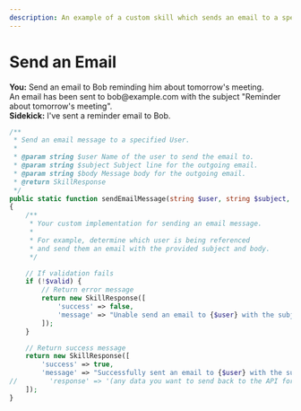 ```yaml
---
description: An example of a custom skill which sends an email to a specified user.
---
```


# Send an Email

<div class="chat-window">
  <div class="user-message"><strong>You:</strong> Send an email to Bob reminding him about tomorrow's meeting.</div>
  <div class="system-message">An email has been sent to bob@example.com with the subject "Reminder about tomorrow's meeting".</div>
  <div class="assistant-message"><strong>Sidekick:</strong> I've sent a reminder email to Bob.</div>
</div>

```php
/**
 * Send an email message to a specified User.
 *
 * @param string $user Name of the user to send the email to.
 * @param string $subject Subject line for the outgoing email.
 * @param string $body Message body for the outgoing email.
 * @return SkillResponse
 */
public static function sendEmailMessage(string $user, string $subject, string $body): SkillResponse
{
    /**
     * Your custom implementation for sending an email message.
     * 
     * For example, determine which user is being referenced
     * and send them an email with the provided subject and body.
     */

    // If validation fails
    if (!$valid) {
        // Return error message
        return new SkillResponse([
            'success' => false,
            'message' => "Unable send an email to {$user} with the subject {$subject}."
        ]);
    }

    // Return success message
    return new SkillResponse([
        'success' => true,
        'message' => "Successfully sent an email to {$user} with the subject {$subject}.",
//        'response' => '(any data you want to send back to the API for further processing)'
    ]);
}
```
